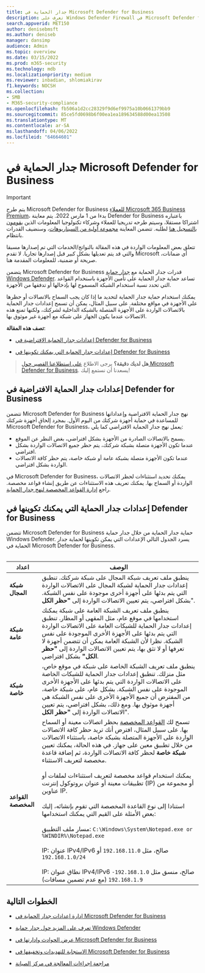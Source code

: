 ```yaml
---
title: جدار الحماية في Microsoft Defender for Business
description: تعرف على Windows Defender Firewall في Microsoft Defender for Business، بما في ذلك إعدادات التكوين
search.appverid: MET150
author: denisebmsft
ms.author: deniseb
manager: dansimp
audience: Admin
ms.topic: overview
ms.date: 03/15/2022
ms.prod: m365-security
ms.technology: mdb
ms.localizationpriority: medium
ms.reviewer: inbadian, shlomiakirav
f1.keywords: NOCSH
ms.collection:
- SMB
- M365-security-compliance
ms.openlocfilehash: fb506a1d2cc28329f9d6ef9975a10b0661379bb9
ms.sourcegitcommit: 85ce5fd0698b6f00ea1ea189634588d00ea13508
ms.translationtype: MT
ms.contentlocale: ar-SA
ms.lasthandoff: 04/06/2022
ms.locfileid: "64664601"
---
```

# <a name="firewall-in-microsoft-defender-for-business"></a>جدار الحماية في Microsoft Defender for Business

> [!IMPORTANT]
> يتم طرح Microsoft Defender for Business [للعملاء Microsoft 365 Business Premium](../../business-premium/index.md)، بدءا من 1 مارس 2022. يتم معاينة Defender for Business باعتباره اشتراكا مستقلا، وسيتم طرحه تدريجيا للعملاء وشركاء تكنولوجيا المعلومات الذين [يقومون بالتسجيل هنا](https://aka.ms/mdb-preview) لطلبه. تتضمن المعاينة [مجموعة أولية من السيناريوهات](mdb-tutorials.md#try-these-preview-scenarios)، وسنضيف القدرات بانتظام.
> 
> تتعلق بعض المعلومات الواردة في هذه المقالة بالنواتج/الخدمات التي تم إصدارها مسبقا والتي قد يتم تعديلها بشكل كبير قبل إصدارها تجاريا. لا تقدم Microsoft أي ضمانات، صريحة أو ضمنية، للمعلومات المقدمة هنا. 

يتضمن Microsoft Defender for Business قدرات جدار الحماية مع [جدار حماية Windows Defender](/windows/security/threat-protection/windows-firewall/windows-firewall-with-advanced-security). تساعد حماية جدار الحماية على تأمين الأجهزة باستخدام القواعد التي تحدد نسبة استخدام الشبكة المسموح لها بإدخالها أو تدفقها من الأجهزة. 

يمكنك استخدام حماية جدار الحماية لتحديد ما إذا كان يجب السماح بالاتصالات أو حظرها على الأجهزة في مواقع مختلفة. على سبيل المثال، يمكن أن تسمح إعدادات جدار الحماية بالاتصالات الواردة على الأجهزة المتصلة بالشبكة الداخلية لشركتك، ولكنها تمنع هذه الاتصالات عندما يكون الجهاز على شبكة مع أجهزة غير موثوق بها.

**تصف هذه المقالة**:

- [إعدادات جدار الحماية الافتراضية في Defender for Business](#default-firewall-settings-in-defender-for-business)

- [إعدادات جدار الحماية التي يمكنك تكوينها في Defender for Business](#firewall-settings-you-can-configure-in-defender-for-business)

>
> **هل لديك دقيقة؟**
> يرجى الاطلاع <a href="https://microsoft.qualtrics.com/jfe/form/SV_0JPjTPHGEWTQr4y" target="_blank">على استطلاعنا القصير حول Microsoft Defender for Business</a>. يسعدنا أن نستمع إليك!
>

## <a name="default-firewall-settings-in-defender-for-business"></a>إعدادات جدار الحماية الافتراضية في Defender for Business

تتضمن Microsoft Defender for Business نهج جدار الحماية الافتراضية وإعداداتها للمساعدة في حماية أجهزة شركتك من اليوم الأول. بمجرد إلحاق أجهزة شركتك Microsoft Defender for Business، يعمل نهج جدار الحماية الافتراضي كما يلي:

- يسمح بالاتصالات الصادرة من الأجهزة بشكل افتراضي، بغض النظر عن الموقع.
- عندما تكون الأجهزة متصلة بشبكة شركتك، يتم حظر جميع الاتصالات الواردة بشكل افتراضي.
- عندما تكون الأجهزة متصلة بشبكة عامة أو شبكة خاصة، يتم حظر كافة الاتصالات الواردة بشكل افتراضي.

في Microsoft Defender for Business، يمكنك تحديد استثناءات لحظر الاتصالات الواردة أو السماح بها. يمكنك تعريف هذه الاستثناءات عن طريق إنشاء قواعد مخصصة. راجع [إدارة القواعد المخصصة لنهج جدار الحماية](mdb-custom-rules-firewall.md).

## <a name="firewall-settings-you-can-configure-in-defender-for-business"></a>إعدادات جدار الحماية التي يمكنك تكوينها في Defender for Business

تتضمن Microsoft Defender for Business حماية جدار الحماية من خلال جدار حماية Windows Defender. يسرد الجدول التالي الإعدادات التي يمكن تكوينها لحماية جدار الحماية في Microsoft Defender for Business. <br/><br/>

| اعداد | الوصف |
|--|--|
| **شبكة المجال** | ينطبق ملف تعريف شبكة المجال على شبكة شركتك. تنطبق إعدادات جدار الحماية لشبكة المجال على الاتصالات الواردة التي يتم بدئها على أجهزة أخرى موجودة على نفس الشبكة. بشكل افتراضي، يتم تعيين الاتصالات الواردة إلى **"حظر الكل**".  |
| **شبكة عامة** | ينطبق ملف تعريف الشبكة العامة على شبكة يمكنك استخدامها في موقع عام، مثل المقهى أو المطار. تنطبق إعدادات جدار الحماية للشبكات العامة على الاتصالات الواردة التي يتم بدئها على الأجهزة الأخرى الموجودة على نفس الشبكة. نظرا لأن الشبكة العامة يمكن أن تتضمن أجهزة لا تعرفها أو لا تثق بها، يتم تعيين الاتصالات الواردة إلى **"حظر الكل"** بشكل افتراضي.  |
| **شبكة خاصة** | ينطبق ملف تعريف الشبكة الخاصة على شبكة في موقع خاص، مثل منزلك. تنطبق إعدادات جدار الحماية للشبكات الخاصة على الاتصالات الواردة التي يتم بدئها على الأجهزة الأخرى الموجودة على نفس الشبكة. بشكل عام، على شبكة خاصة، من المفترض أن جميع الأجهزة الأخرى على نفس الشبكة هي أجهزة موثوق بها. ومع ذلك، بشكل افتراضي، يتم تعيين الاتصالات الواردة إلى **"حظر الكل**". |
| **القواعد المخصصة** | تسمح لك [القواعد المخصصة](mdb-custom-rules-firewall.md) بحظر اتصالات معينة أو السماح بها. على سبيل المثال، افترض أنك تريد حظر كافة الاتصالات الواردة على الأجهزة المتصلة بشبكة خاصة، باستثناء الاتصالات من خلال تطبيق معين على جهاز. في هذه الحالة، يمكنك تعيين **شبكة خاصة** لحظر كافة الاتصالات الواردة، ثم إضافة قاعدة مخصصة لتعريف الاستثناء. <br/><br/>يمكنك استخدام قواعد مخصصة لتعريف استثناءات لملفات أو تطبيقات معينة أو عنوان بروتوكول إنترنت (IP) أو مجموعة من عناوين IP. <br/><br/>استنادا إلى نوع القاعدة المخصصة التي تقوم بإنشائه، إليك بعض الأمثلة على القيم التي يمكنك استخدامها: <br/><br/>مسار ملف التطبيق: `C:\Windows\System\Notepad.exe or %WINDIR%\Notepad.exe` <br/><br/>IP: عنوان IPv4/IPv6 صالح، مثل `192.168.11.0` أو `192.168.1.0/24` <br/><br/>IP: نطاق عنوان IPv4/IPv6 صالح، منسق مثل `192.168.1.0-192.168.1.9` (مع عدم تضمين مسافات) |

## <a name="next-steps"></a>الخطوات التالية

- [إدارة إعدادات جدار الحماية في Microsoft Defender for Business](mdb-custom-rules-firewall.md)

- [تعرف على المزيد حول جدار حماية Windows Defender](/windows/security/threat-protection/windows-firewall/windows-firewall-with-advanced-security)

- [عرض الحوادث وإدارتها في Microsoft Defender for Business](mdb-view-manage-incidents.md)

- [الاستجابة للتهديدات وتخفيفها في Microsoft Defender for Business](mdb-respond-mitigate-threats.md)

- [مراجعة إجراءات المعالجة في مركز الصيانة](mdb-review-remediation-actions.md)